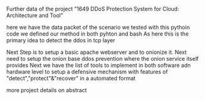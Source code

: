 Further data of the project "1649 DDoS Protection System for Cloud: Architecture and Tool"

here we have the data packet of the scenario we tested with this pythoin code
we defined our method in both pyhton and bash
As here this is the primary idea to detect the ddos in tcp layer

Next Step is to setup a basic apache webserver and to onionize it.
Next need to setup the onion base ddos prevention where the onion service itself provides
Next we have the list of tools to implement in both software adn hardware level to setup a defensive mechanism with features of
"detect","protect"&"recover" in a automated format

more project details on abstract
